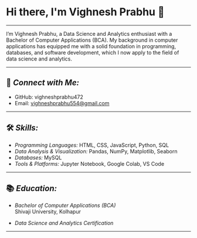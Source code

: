 
# **Hi there, I'm Vighnesh Prabhu 👋**
---

I’m Vighnesh Prabhu, a Data Science and Analytics enthusiast with a Bachelor of Computer Applications (BCA). My background in computer applications has equipped me with a solid foundation in programming, databases, and software development, which I now apply to the field of data science and analytics.

---

## 🔗 *Connect with Me:*
- GitHub: vighneshprabhu472
- Email: vighneshprabhu554@gmail.com

---

## 🛠 *Skills:*
- *Programming Languages:* HTML, CSS, JavaScript, Python, SQL
- *Data Analysis & Visualization:* Pandas, NumPy, Matplotlib, Seaborn
- *Databases:* MySQL
- *Tools & Platforms:* Jupyter Notebook, Google Colab, VS Code

---

## 📚 *Education:*
- *Bachelor of Computer Applications (BCA)*  
  Shivaji University, Kolhapur

- *Data Science and Analytics Certification*  
  

---


